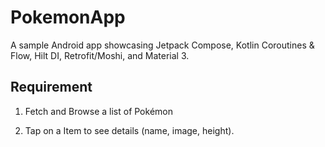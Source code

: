 # PokemonApp

A sample Android app showcasing Jetpack Compose, Kotlin Coroutines & Flow, Hilt DI, Retrofit/Moshi, and Material 3. 

## Requirement

1. Fetch and Browse a list of Pokémon 

2. Tap on a Item to see details (name, image, height).

